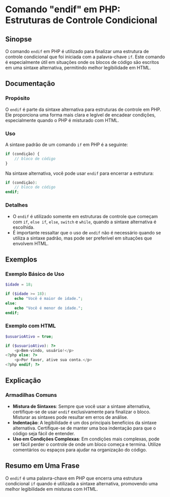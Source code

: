 <!--
Meta Description: # Comando "endif" em PHP: Estruturas de Controle Condicional ## Sinopse O comando `endif` em PHP é utilizado para finalizar uma estrutura de controle ...
Meta Keywords: php, endif, sintaxe, uma, que
-->

# Comando "endif" em PHP: Estruturas de Controle Condicional

## Sinopse
O comando `endif` em PHP é utilizado para finalizar uma estrutura de controle condicional que foi iniciada com a palavra-chave `if`. Este comando é especialmente útil em situações onde os blocos de código são escritos em uma sintaxe alternativa, permitindo melhor legibilidade em HTML.

## Documentação
### Propósito
O `endif` é parte da sintaxe alternativa para estruturas de controle em PHP. Ele proporciona uma forma mais clara e legível de encadear condições, especialmente quando o PHP é misturado com HTML. 

### Uso
A sintaxe padrão de um comando `if` em PHP é a seguinte:

```php
if (condição) {
    // bloco de código
}
```

Na sintaxe alternativa, você pode usar `endif` para encerrar a estrutura:

```php
if (condição):
    // bloco de código
endif;
```

### Detalhes
- O `endif` é utilizado somente em estruturas de controle que começam com `if`, `else if`, `else`, `switch` e `while`, quando a sintaxe alternativa é escolhida.
- É importante ressaltar que o uso de `endif` não é necessário quando se utiliza a sintaxe padrão, mas pode ser preferível em situações que envolvem HTML.

## Exemplos
### Exemplo Básico de Uso
```php
$idade = 18;

if ($idade >= 18):
    echo "Você é maior de idade.";
else:
    echo "Você é menor de idade.";
endif;
```

### Exemplo com HTML
```php
$usuarioAtivo = true;

if ($usuarioAtivo): ?>
    <p>Bem-vindo, usuário!</p>
<?php else: ?>
    <p>Por favor, ative sua conta.</p>
<?php endif; ?>
```

## Explicação
### Armadilhas Comuns
- **Mistura de Sintaxes**: Sempre que você usar a sintaxe alternativa, certifique-se de usar `endif` exclusivamente para finalizar o bloco. Misturar as sintaxes pode resultar em erros de análise.
- **Indentação**: A legibilidade é um dos principais benefícios da sintaxe alternativa. Certifique-se de manter uma boa indentação para que o código seja fácil de entender.
- **Uso em Condições Complexas**: Em condições mais complexas, pode ser fácil perder o controle de onde um bloco começa e termina. Utilize comentários ou espaços para ajudar na organização do código.

## Resumo em Uma Frase
O `endif` é uma palavra-chave em PHP que encerra uma estrutura condicional `if` quando é utilizada a sintaxe alternativa, promovendo uma melhor legibilidade em misturas com HTML.